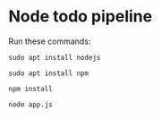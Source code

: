 # Node todo pipeline

Run these commands:


`sudo apt install nodejs`


`sudo apt install npm`


`npm install`

`node app.js`

